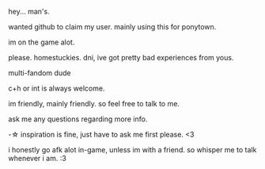 hey... man's.

wanted github to claim my user. mainly using this for ponytown.

im on the game alot.

please. homestuckies. dni, ive got pretty bad experiences from yous.

multi-fandom dude

c+h or int is always welcome.

im friendly, mainly friendly.
so feel free to talk to me.

ask me any questions regarding more info.

-☆ inspiration is fine, just have to ask me first please. <3

i honestly go afk alot in-game, unless im with a friend. so whisper me to talk whenever i am. :3
